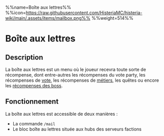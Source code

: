 %%name=Boîte aux lettres%%
%%icon=https://raw.githubusercontent.com/HisteriaMC/histeria-wiki/main/.assets/items/mailbox.png%%
%%weight=514%%

# Boîte aux lettres

## Description

La boîte aux lettres est un menu où le joueur recevra toute sorte de récompense, dont entre-autres les récompenses du vote party, les récompenses de [vote](https://www.histeria.fr/wiki/4-gameplay/r%C3%A9compenses-de-vote), les récompenses de [métiers]( https://www.histeria.fr/wiki/4-gameplay), les quêtes ou encore les [récompenses des boss](https://www.histeria.fr/wiki/7-boss).

## Fonctionnement

La boîte aux lettres est accessible de deux manières : 
- La commande `/mail`
- Le bloc boîte au lettres située aux hubs des serveurs factions